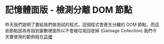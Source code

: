 # 記憶體面版 - 檢測分離 DOM 節點

昨天我們說明了要給我們做測試的程式，這個程式會產生分離的 DOM 節點，而這些節點因為有指到變數裡面所以不會被垃圾回收掉 (Garbage Collection)
我們今天要使用的範例程在[這裡](https://codepen.io/konekoya/pen/vpyqby?editors=1010)
